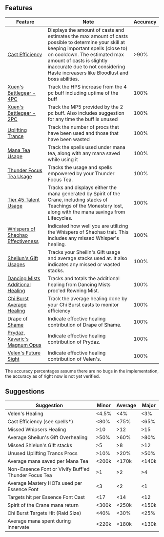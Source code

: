 ## Features
| Feature | Note | Accuracy |
| --- | --- | --- |
| [Cast Efficiency]() | Displays the amount of casts and estimates the max amount of casts possible to determine your skill at keeping important spells (close to) on cooldown. The estimated max amount of casts is slightly inaccurate due to not considering Haste increasers like Bloodlust and boss abilities. | >90% |
| [Xuen's Battlegear - 4PC](https://github.com/MartijnHols/WoWAnalyzer/blob/master/src/Parser/MistweaverMonk/Modules/Features/T20_4pc.js) | Track the HPS increase from the 4 pc buff including uptime of the buff | 100% |
| [Xuen's Battlegear - 2PC](https://github.com/MartijnHols/WoWAnalyzer/blob/master/src/Parser/MistweaverMonk/Modules/Features/T20_2pc.js) | Track the MP5 provided by the 2 pc buff. Also includes suggestion for any time the buff is unused | 100% |
| [Uplifting Trance](https://github.com/MartijnHols/WoWAnalyzer/blob/master/src/Parser/MistweaverMonk/Modules/Features/UpliftingTrance.js) | Track the number of procs that have been used and those that have been wasted | 100% |
| [Mana Tea Usage](https://github.com/MartijnHols/WoWAnalyzer/blob/master/src/Parser/MistweaverMonk/Modules/Features/ManaTea.js) | Track the spells used under mana tea, along with any mana saved while using it | 100% |
| [Thunder Focus Tea Usage](https://github.com/MartijnHols/WoWAnalyzer/blob/master/src/Parser/MistweaverMonk/Modules/Features/ThunderFocusTea.js) | Tracks the usage and spells empowered by your Thunder Focus Tea. | 100% |
| [Tier 45 Talent Usage](https://github.com/MartijnHols/WoWAnalyzer/blob/master/src/Parser/MistweaverMonk/Modules/Features/ManaSavingTalents.js) | Tracks and displays either the mana generated by Spirit of the Crane, including stacks of Teachings of the Monestery lost, along with the mana savings from Lifecycles. | 100% |
| [Whispers of Shaohao Effectiveness](https://github.com/MartijnHols/WoWAnalyzer/blob/master/src/Parser/MistweaverMonk/Modules/Features/SheilunsGift.js) | Indicated how well you are utilizing the Whispers of Shaohao trait.  This includes any missed Whisper's healing. | 100% |
| [Sheilun's Gift Usages](https://github.com/MartijnHols/WoWAnalyzer/blob/master/src/Parser/MistweaverMonk/Modules/Features/SheilunsGift.js) | Tracks your Sheilin's Gift usage and average stacks used at.  It also indicates any missed or wasted stacks. | 100% |
| [Dancing Mists Additional Healing](https://github.com/MartijnHols/WoWAnalyzer/blob/master/src/Parser/MistweaverMonk/Modules/Features/RenewingMist.js) | Tracks and totals the additional healing from Dancing Mists proc'ed Rewning Mist. | 100% |
| [Chi Burst Average Healing](https://github.com/MartijnHols/WoWAnalyzer/blob/master/src/Parser/MistweaverMonk/Modules/Features/ChiBurst.js) | Track the average healing done by your Chi Burst casts to monitor efficiency | 100% |
| [Drape of Shame](https://github.com/MartijnHols/WoWAnalyzer/blob/master/src/Parser/Core/Modules/Items/DrapeOfShame.js) | Indicate effective healing contribution of Drape of Shame. | 100% |
| [Prydaz, Xavaric's Magnum Opus](https://github.com/MartijnHols/WoWAnalyzer/blob/master/src/Parser/Core/Modules/Items/Prydaz.js) | Indicate effective healing contribution of Prydaz. | 100% |
| [Velen's Future Sight](https://github.com/MartijnHols/WoWAnalyzer/blob/master/src/Parser/Core/Modules/Items/Velens.js) | Indicate effective healing contribution of Velen's. | 100% |

The accuracy percentages assume there are no bugs in the implementation, the accuracy as of right now is not yet verified.
## Suggestions

| Suggestion | Minor | Average | Major |
| --- | --- | --- | --- |
| Velen's Healing | <4.5% | <4% | <3% |
| Cast Efficiency (see spells*) | <80% | <75% | <65% |
| Missed Whipsers Healing | >10 | >12 | >15 |
| Average Sheilun's Gift Overhealing | >50% | >60% | >80% |
| Missed Shielun's Gift stacks | >5 | >8 | >12 |
| Unused Uplifting Trancs Procs | >10% | >20% | >50% |
| Average mana saved per Mana Tea | <200k | <170k | <140k |
| Non-Essence Font or Vivify Buff'ed Thunder Focus Tea | >1 | >2 | >4 |
| Average Mastery HOTs used per Essence Font | <3 | <2 | <1 |
| Targets hit per Essence Font Cast | <17 | <14 | <12 |
| Spirit of the Crane mana return | <300k | <250k | <150k |
| Chi Burst Targets Hit (Raid Size) | <40% | <30% | <25% |
| Average mana spent during innervate | <220k | <180k | <130k |
